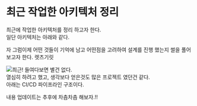 # 최근 작업한 아키텍처 정리
최근에 작업한 아키텍처를 정리 하고자 한다.  
일단 아키텍처는 아래와 같다.

자 그럼이제 어떤 것들이 기억에 남고 어떤점을 고려하여 설계를 진행 했는지 썰을 풀어보고자 한다. 렛츠기릿

![최근!](https://github.com/Nanninggu/Architecture01/assets/54211801/387bd1b2-50d3-49c8-b3f8-0252d8deec82)
들여다보면 별건 없다.  
열심히 하려고 했고, 생각보다 얻은것도 많은 프로젝트 였던건 같다.  
아래는 CI/CD 파이프라인 구조이다.

내용 업데이트는 추후에 차츰차츰 해보자.!!
